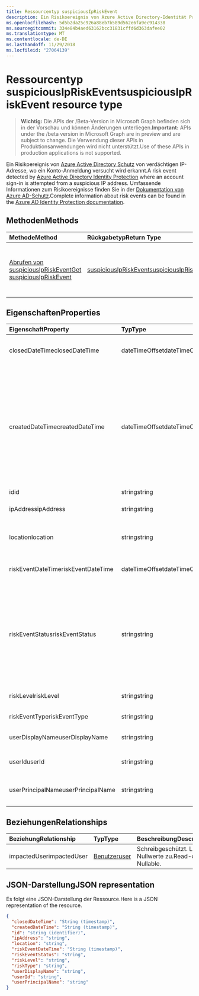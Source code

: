 ```yaml
---
title: Ressourcentyp suspiciousIpRiskEvent
description: Ein Risikoereignis von Azure Active Directory-Identität Protection ein Konto anmelden, in dem versucht wird, von einer verdächtigen IP-Adresse erkannt. Umfassende Informationen zum Risiko-Ereignissen finden Sie in der Dokumentation zu Azure AD-Schutz.
ms.openlocfilehash: 5d5b2da25c926a88eb7b589d562e6fa9ec914338
ms.sourcegitcommit: 334e84b4aed63162bcc31831cffd6d363dafee02
ms.translationtype: MT
ms.contentlocale: de-DE
ms.lasthandoff: 11/29/2018
ms.locfileid: "27064139"
---
```

# <a name="suspiciousipriskevent-resource-type"></a><span data-ttu-id="fecdb-104">Ressourcentyp suspiciousIpRiskEvent</span><span class="sxs-lookup"><span data-stu-id="fecdb-104">suspiciousIpRiskEvent resource type</span></span>

> <span data-ttu-id="fecdb-105">**Wichtig:** Die APIs der /Beta-Version in Microsoft Graph befinden sich in der Vorschau und können Änderungen unterliegen.</span><span class="sxs-lookup"><span data-stu-id="fecdb-105">**Important:** APIs under the /beta version in Microsoft Graph are in preview and are subject to change.</span></span> <span data-ttu-id="fecdb-106">Die Verwendung dieser APIs in Produktionsanwendungen wird nicht unterstützt.</span><span class="sxs-lookup"><span data-stu-id="fecdb-106">Use of these APIs in production applications is not supported.</span></span>

<span data-ttu-id="fecdb-107">Ein Risikoereignis von [Azure Active Directory Schutz](https://azure.microsoft.com/en-us/documentation/articles/active-directory-identityprotection/) von verdächtigen IP-Adresse, wo ein Konto-Anmeldung versucht wird erkannt.</span><span class="sxs-lookup"><span data-stu-id="fecdb-107">A risk event detected by [Azure Active Directory Identity Protection](https://azure.microsoft.com/en-us/documentation/articles/active-directory-identityprotection/) where an account sign-in is attempted from a suspicious IP address.</span></span> <span data-ttu-id="fecdb-108">Umfassende Informationen zum Risikoereignisse finden Sie in der [Dokumentation von Azure AD-Schutz](https://azure.microsoft.com/en-us/documentation/articles/active-directory-identityprotection-risk-events-types/).</span><span class="sxs-lookup"><span data-stu-id="fecdb-108">Complete information about risk events can be found in the [Azure AD Identity Protection documentation](https://azure.microsoft.com/en-us/documentation/articles/active-directory-identityprotection-risk-events-types/).</span></span>


## <a name="methods"></a><span data-ttu-id="fecdb-109">Methoden</span><span class="sxs-lookup"><span data-stu-id="fecdb-109">Methods</span></span>

| <span data-ttu-id="fecdb-110">Methode</span><span class="sxs-lookup"><span data-stu-id="fecdb-110">Method</span></span>           | <span data-ttu-id="fecdb-111">Rückgabetyp</span><span class="sxs-lookup"><span data-stu-id="fecdb-111">Return Type</span></span>    |<span data-ttu-id="fecdb-112">Beschreibung</span><span class="sxs-lookup"><span data-stu-id="fecdb-112">Description</span></span>|
|:---------------|:--------|:----------|
|[<span data-ttu-id="fecdb-113">Abrufen von suspiciousIpRiskEvent</span><span class="sxs-lookup"><span data-stu-id="fecdb-113">Get suspiciousIpRiskEvent</span></span>](../api/suspiciousipriskevent-get.md) | [<span data-ttu-id="fecdb-114">suspiciousIpRiskEvent</span><span class="sxs-lookup"><span data-stu-id="fecdb-114">suspiciousIpRiskEvent</span></span>](suspiciousipriskevent.md) |<span data-ttu-id="fecdb-115">Lesen Sie Eigenschaften und Beziehungen des SuspiciousIpRiskEvent-Objekts.</span><span class="sxs-lookup"><span data-stu-id="fecdb-115">Read properties and relationships of suspiciousIpRiskEvent object.</span></span>|

## <a name="properties"></a><span data-ttu-id="fecdb-116">Eigenschaften</span><span class="sxs-lookup"><span data-stu-id="fecdb-116">Properties</span></span>
| <span data-ttu-id="fecdb-117">Eigenschaft</span><span class="sxs-lookup"><span data-stu-id="fecdb-117">Property</span></span>     | <span data-ttu-id="fecdb-118">Typ</span><span class="sxs-lookup"><span data-stu-id="fecdb-118">Type</span></span>   |<span data-ttu-id="fecdb-119">Beschreibung</span><span class="sxs-lookup"><span data-stu-id="fecdb-119">Description</span></span>|
|:---------------|:--------|:----------|
|<span data-ttu-id="fecdb-120">closedDateTime</span><span class="sxs-lookup"><span data-stu-id="fecdb-120">closedDateTime</span></span>|<span data-ttu-id="fecdb-121">dateTimeOffset</span><span class="sxs-lookup"><span data-stu-id="fecdb-121">dateTimeOffset</span></span>| <span data-ttu-id="fecdb-122">Datum und Uhrzeit, die das Risikoereignis geschlossen wurde</span><span class="sxs-lookup"><span data-stu-id="fecdb-122">The date and time that the risk event was closed</span></span>|
|<span data-ttu-id="fecdb-123">createdDateTime</span><span class="sxs-lookup"><span data-stu-id="fecdb-123">createdDateTime</span></span>|<span data-ttu-id="fecdb-124">dateTimeOffset</span><span class="sxs-lookup"><span data-stu-id="fecdb-124">dateTimeOffset</span></span>| <span data-ttu-id="fecdb-125">Das Datum und die Uhrzeit, die das Risikoereignis erstellt wurde.</span><span class="sxs-lookup"><span data-stu-id="fecdb-125">The date and time that the risk event was created.</span></span> <span data-ttu-id="fecdb-126">Dies ist immer größer als oder gleich dem Datetime des Ereignisses Risiko selbst.</span><span class="sxs-lookup"><span data-stu-id="fecdb-126">This is always greater than or equal to the datetime of the risk event itself.</span></span> <span data-ttu-id="fecdb-127">Dies ist die entsprechende Eigenschaft eines Filters beim Risikoereignisse Abfragen verwendet.</span><span class="sxs-lookup"><span data-stu-id="fecdb-127">This is the correct property to use as a filter when querying risk events.</span></span>|
|<span data-ttu-id="fecdb-128">id</span><span class="sxs-lookup"><span data-stu-id="fecdb-128">id</span></span>|<span data-ttu-id="fecdb-129">string</span><span class="sxs-lookup"><span data-stu-id="fecdb-129">string</span></span>| <span data-ttu-id="fecdb-130">Schreibgeschützt.</span><span class="sxs-lookup"><span data-stu-id="fecdb-130">Read-only</span></span>|
|<span data-ttu-id="fecdb-131">ipAddress</span><span class="sxs-lookup"><span data-stu-id="fecdb-131">ipAddress</span></span>|<span data-ttu-id="fecdb-132">string</span><span class="sxs-lookup"><span data-stu-id="fecdb-132">string</span></span>| <span data-ttu-id="fecdb-133">Die IP-Adresse von der Anmeldung</span><span class="sxs-lookup"><span data-stu-id="fecdb-133">The IP address of the sign-in</span></span>|
|<span data-ttu-id="fecdb-134">location</span><span class="sxs-lookup"><span data-stu-id="fecdb-134">location</span></span>|<span data-ttu-id="fecdb-135">string</span><span class="sxs-lookup"><span data-stu-id="fecdb-135">string</span></span>| <span data-ttu-id="fecdb-136">Die Position, die IP-Adresse von der Anmeldung zugeordnet ist</span><span class="sxs-lookup"><span data-stu-id="fecdb-136">The location attached to the IP address of the sign-in</span></span>|
|<span data-ttu-id="fecdb-137">riskEventDateTime</span><span class="sxs-lookup"><span data-stu-id="fecdb-137">riskEventDateTime</span></span>|<span data-ttu-id="fecdb-138">dateTimeOffset</span><span class="sxs-lookup"><span data-stu-id="fecdb-138">dateTimeOffset</span></span>| <span data-ttu-id="fecdb-139">Datum und Uhrzeit, wann das Risikoereignis aufgetreten ist</span><span class="sxs-lookup"><span data-stu-id="fecdb-139">The date and time when the risk event occurred</span></span>|
|<span data-ttu-id="fecdb-140">riskEventStatus</span><span class="sxs-lookup"><span data-stu-id="fecdb-140">riskEventStatus</span></span>|<span data-ttu-id="fecdb-141">string</span><span class="sxs-lookup"><span data-stu-id="fecdb-141">string</span></span>| <span data-ttu-id="fecdb-142">Mögliche Werte sind: `active`, `remediated`, `dismissedAsFixed`, `dismissedAsFalsePositive`, `dismissedAsIgnore`, `loginBlocked`, `closedMfaAuto` und `closedMultipleReasons`.</span><span class="sxs-lookup"><span data-stu-id="fecdb-142">Possible values are: `active`, `remediated`, `dismissedAsFixed`, `dismissedAsFalsePositive`, `dismissedAsIgnore`, `loginBlocked`, `closedMfaAuto`, `closedMultipleReasons`.</span></span>|
|<span data-ttu-id="fecdb-143">riskLevel</span><span class="sxs-lookup"><span data-stu-id="fecdb-143">riskLevel</span></span>|<span data-ttu-id="fecdb-144">string</span><span class="sxs-lookup"><span data-stu-id="fecdb-144">string</span></span>| <span data-ttu-id="fecdb-145">Mögliche Werte sind: `low`, `medium` und `high`.</span><span class="sxs-lookup"><span data-stu-id="fecdb-145">Possible values are: `low`, `medium`, `high`.</span></span>|
|<span data-ttu-id="fecdb-146">riskEventType</span><span class="sxs-lookup"><span data-stu-id="fecdb-146">riskEventType</span></span>|<span data-ttu-id="fecdb-147">string</span><span class="sxs-lookup"><span data-stu-id="fecdb-147">string</span></span>| <span data-ttu-id="fecdb-148">Der Typ des Risikos</span><span class="sxs-lookup"><span data-stu-id="fecdb-148">The type of risk</span></span>|
|<span data-ttu-id="fecdb-149">userDisplayName</span><span class="sxs-lookup"><span data-stu-id="fecdb-149">userDisplayName</span></span>|<span data-ttu-id="fecdb-150">string</span><span class="sxs-lookup"><span data-stu-id="fecdb-150">string</span></span>| <span data-ttu-id="fecdb-151">Der Name des Benutzers gefährdet</span><span class="sxs-lookup"><span data-stu-id="fecdb-151">The name of the user at risk</span></span>|
|<span data-ttu-id="fecdb-152">userId</span><span class="sxs-lookup"><span data-stu-id="fecdb-152">userId</span></span>|<span data-ttu-id="fecdb-153">string</span><span class="sxs-lookup"><span data-stu-id="fecdb-153">string</span></span>| <span data-ttu-id="fecdb-154">Die Id des Benutzers gefährdet</span><span class="sxs-lookup"><span data-stu-id="fecdb-154">The id of the user at risk</span></span>|
|<span data-ttu-id="fecdb-155">userPrincipalName</span><span class="sxs-lookup"><span data-stu-id="fecdb-155">userPrincipalName</span></span>|<span data-ttu-id="fecdb-156">string</span><span class="sxs-lookup"><span data-stu-id="fecdb-156">string</span></span>| <span data-ttu-id="fecdb-157">Der Benutzerprinzipalname des Benutzers gefährdet</span><span class="sxs-lookup"><span data-stu-id="fecdb-157">The user principal name of the user at risk</span></span>|

## <a name="relationships"></a><span data-ttu-id="fecdb-158">Beziehungen</span><span class="sxs-lookup"><span data-stu-id="fecdb-158">Relationships</span></span>
| <span data-ttu-id="fecdb-159">Beziehung</span><span class="sxs-lookup"><span data-stu-id="fecdb-159">Relationship</span></span> | <span data-ttu-id="fecdb-160">Typ</span><span class="sxs-lookup"><span data-stu-id="fecdb-160">Type</span></span>   |<span data-ttu-id="fecdb-161">Beschreibung</span><span class="sxs-lookup"><span data-stu-id="fecdb-161">Description</span></span>|
|:---------------|:--------|:----------|
|<span data-ttu-id="fecdb-162">impactedUser</span><span class="sxs-lookup"><span data-stu-id="fecdb-162">impactedUser</span></span>|[<span data-ttu-id="fecdb-163">Benutzer</span><span class="sxs-lookup"><span data-stu-id="fecdb-163">user</span></span>](user.md)| <span data-ttu-id="fecdb-p105">Schreibgeschützt. Lässt Nullwerte zu.</span><span class="sxs-lookup"><span data-stu-id="fecdb-p105">Read-only. Nullable.</span></span>|

## <a name="json-representation"></a><span data-ttu-id="fecdb-166">JSON-Darstellung</span><span class="sxs-lookup"><span data-stu-id="fecdb-166">JSON representation</span></span>

<span data-ttu-id="fecdb-167">Es folgt eine JSON-Darstellung der Ressource.</span><span class="sxs-lookup"><span data-stu-id="fecdb-167">Here is a JSON representation of the resource.</span></span>

<!-- {
  "blockType": "resource",
  "optionalProperties": [

  ],
  "@odata.type": "microsoft.graph.suspiciousIpRiskEvent"
}-->

```json
{
  "closedDateTime": "String (timestamp)",
  "createdDateTime": "String (timestamp)",
  "id": "string (identifier)",
  "ipAddress": "string",
  "location": "string",
  "riskEventDateTime": "String (timestamp)",
  "riskEventStatus": "string",
  "riskLevel": "string",
  "riskType": "string",
  "userDisplayName": "string",
  "userId": "string",
  "userPrincipalName": "string"
}

```

<!-- uuid: 8fcb5dbc-d5aa-4681-8e31-b001d5168d79
2015-10-25 14:57:30 UTC -->
<!-- {
  "type": "#page.annotation",
  "description": "suspiciousIpRiskEvent resource",
  "keywords": "",
  "section": "documentation",
  "tocPath": ""
}-->